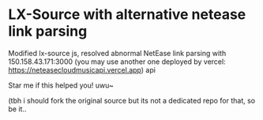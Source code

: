 # LX-Source with alternative netease link parsing
Modified lx-source js, resolved abnormal NetEase link parsing with 150.158.43.171:3000 (you may use another one deployed by vercel: https://neteasecloudmusicapi.vercel.app) api

Star me if this helped you! uwu~

(tbh i should fork the original source but its not a dedicated repo for that, so be it..
